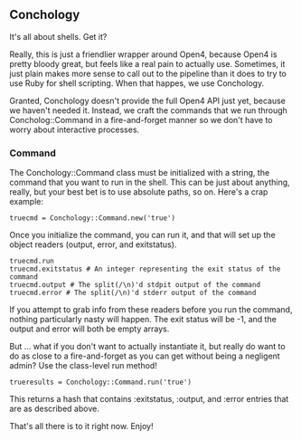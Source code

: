 ## Conchology ##

It's all about shells. Get it?

Really, this is just a friendlier wrapper around Open4, because Open4 is
pretty bloody great, but feels like a real pain to actually use. Sometimes,
it just plain makes more sense to call out to the pipeline than it does to
try to use Ruby for shell scripting. When that happes, we use Conchology.

Granted, Conchology doesn't provide the full Open4 API just yet, because we
haven't needed it. Instead, we craft the commands that we run through
Concholog::Command in a fire-and-forget manner so we don't have to worry about
interactive processes.

### Command ###

The Conchology::Command class must be initialized with a string, the command
that you want to run in the shell. This can be just about anything, really,
but your best bet is to use absolute paths, so on. Here's a crap example:

    truecmd = Conchology::Command.new('true')

Once you initialize the command, you can run it, and that will set up the
object readers (output, error, and exitstatus).

    truecmd.run
    truecmd.exitstatus # An integer representing the exit status of the command
    truecmd.output # The split(/\n)'d stdpit output of the command
    truecmd.error # The split(/\n)'d stderr output of the command

If you attempt to grab info from these readers before you run the command,
nothing particularly nasty will happen. The exit status will be -1, and the
output and error will both be empty arrays.

But ... what if you don't want to actually instantiate it, but really do want
to do as close to a fire-and-forget as you can get without being a negligent
admin? Use the class-level run method!

    trueresults = Conchology::Command.run('true')

This returns a hash that contains :exitstatus, :output, and :error entries that
are as described above.

That's all there is to it right now. Enjoy!
